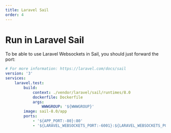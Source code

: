 ```yaml
---
title: Laravel Sail
order: 4
---
```


# Run in Laravel Sail

To be able to use Laravel Websockets in Sail, you should just forward the port:

```yaml
# For more information: https://laravel.com/docs/sail
version: '3'
services:
    laravel.test:
        build:
            context: ./vendor/laravel/sail/runtimes/8.0
            dockerfile: Dockerfile
            args:
                WWWGROUP: '${WWWGROUP}'
        image: sail-8.0/app
        ports:
            - '${APP_PORT:-80}:80'
            - '${LARAVEL_WEBSOCKETS_PORT:-6001}:${LARAVEL_WEBSOCKETS_PORT:-6001}'
```
